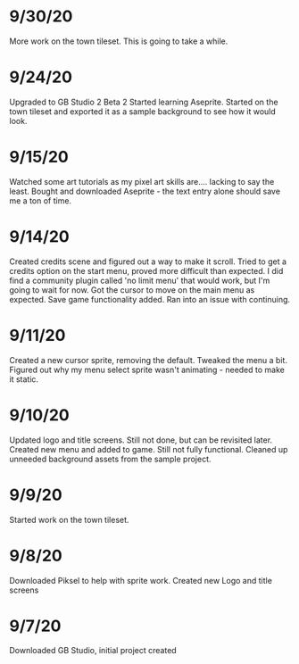 # 9/30/20
More work on the town tileset. This is going to take a while.

# 9/24/20
Upgraded to GB Studio 2 Beta 2
Started learning Aseprite. Started on the town tileset and exported it as a sample background to see how it would look.

# 9/15/20
Watched some art tutorials as my pixel art skills are.... lacking to say the least.
Bought and downloaded Aseprite - the text entry alone should save me a ton of time.

# 9/14/20
Created credits scene and figured out a way to make it scroll.
Tried to get a credits option on the start menu, proved more difficult than expected. I did find a community plugin called 'no limit menu' that would work, but I'm going to wait for now.
Got the cursor to move on the main menu as expected.
Save game functionality added. Ran into an issue with continuing.

# 9/11/20
Created a new cursor sprite, removing the default.
Tweaked the menu a bit.
Figured out why my menu select sprite wasn't animating - needed to make it static.

# 9/10/20
Updated logo and title screens. Still not done, but can be revisited later.
Created new menu and added to game. Still not fully functional.
Cleaned up unneeded background assets from the sample project.

# 9/9/20
Started work on the town tileset.

# 9/8/20
Downloaded Piksel to help with sprite work.
Created new Logo and title screens

# 9/7/20
Downloaded GB Studio, initial project created
